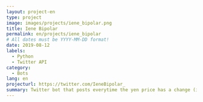 ```yaml
---
layout: project-en
type: project
image: images/projects/iene_bipolar.png
title: Iene Bipolar
permalink: en/projects/iene_bipolar
# All dates must be YYYY-MM-DD format!
date: 2019-08-12
labels:
  - Python
  - Twitter API
category:
  - Bots
lang: en
projecturl: https://twitter.com/IeneBipolar_
summary: Twitter bot that posts everytime the yen price has a change (in BRL).
---
```

